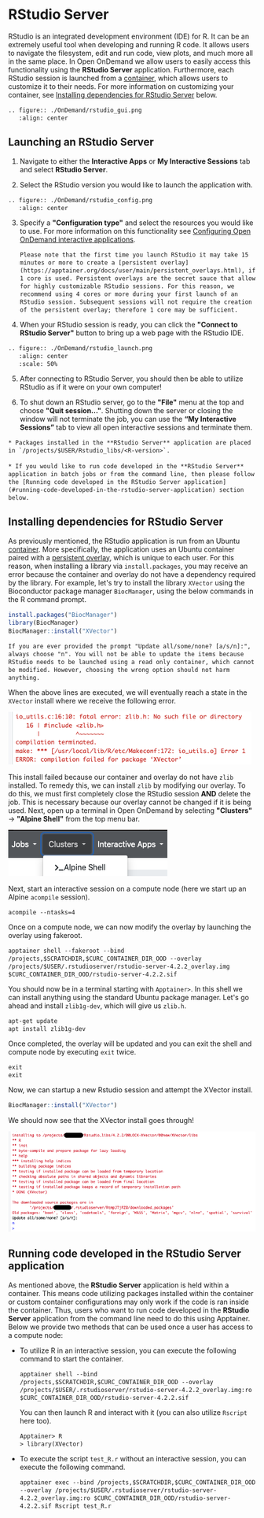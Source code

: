 # RStudio Server

RStudio is an integrated development environment (IDE) for R. It can be an extremely useful tool when developing and running R code. It allows users to navigate the filesystem, edit and run code, view plots, and much more all in the same place. In Open OnDemand we allow users to easily access this functionality using the **RStudio Server** application. Furthermore, each RStudio session is launched from a [container](../software/Containerizationon.md), which allows users to customize it to their needs. For more information on customizing your container, see [Installing dependencies for RStudio Server](#installing-dependencies-for-rstudio-server) below. 

```{eval-rst}
.. figure:: ./OnDemand/rstudio_gui.png
   :align: center
```

## Launching an RStudio Server

1. Navigate to either the __Interactive Apps__ or __My Interactive Sessions__ tab and select **RStudio Server**. 

2. Select the RStudio version you would like to launch the application with.

```{eval-rst}
.. figure:: ./OnDemand/rstudio_config.png
   :align: center
```

3. Specify a **"Configuration type"** and select the resources you would like to use. For more information on this functionality see [Configuring Open OnDemand interactive applications](./configuring_apps.md). 
    ```{important}
    Please note that the first time you launch RStudio it may take 15 minutes or more to create a [persistent overlay](https://apptainer.org/docs/user/main/persistent_overlays.html), if 1 core is used. Persistent overlays are the secret sauce that allow for highly customizable RStudio sessions. For this reason, we recommend using 4 cores or more during your first launch of an RStudio session. Subsequent sessions will not require the creation of the persistent overlay; therefore 1 core may be sufficient.
    ```

4. When your RStudio session is ready, you can click the **"Connect to RStudio Server"** button to bring up a web page with the RStudio IDE. 

```{eval-rst}
.. figure:: ./OnDemand/rstudio_launch.png
   :align: center
   :scale: 50%
```

5. After connecting to RStudio Server, you should then be able to utilize RStudio as if it were on your own computer! 

6. To shut down an RStudio server, go to the **"File"** menu at the top and choose **"Quit session..."**. Shutting down the server or closing the window will not terminate the job, you can use the **“My Interactive Sessions”** tab to view all open interactive sessions and terminate them.

````{important}
* Packages installed in the **RStudio Server** application are placed in `/projects/$USER/Rstudio_libs/<R-version>`. 

* If you would like to run code developed in the **RStudio Server** application in batch jobs or from the command line, then please follow the [Running code developed in the RStudio Server application](#running-code-developed-in-the-rstudio-server-application) section below. 
````


## Installing dependencies for RStudio Server

As previously mentioned, the RStudio application is run from an Ubuntu [container](../software/Containerizationon.md). More specifically, the application uses an Ubuntu container paired with a [persistent overlay](https://apptainer.org/docs/user/main/persistent_overlays.html), which is unique to each user. For this reason, when installing a library via `install.packages`, you may receive an error because the container and overlay do not have a dependency required by the library. For example, let's try to install the library `XVector` using the Bioconductor package manager `BiocManager`, using the below commands in the R command prompt.
```r
install.packages("BiocManager")
library(BiocManager)
BiocManager::install("XVector")
```

```{note}
If you are ever provided the prompt "Update all/some/none? [a/s/n]:",  always choose "n". You will not be able to update the items because RStudio needs to be launched using a read only container, which cannot be modified. However, choosing the wrong option should not harm anything.
```

When the above lines are executed, we will eventually reach a state in the `XVector` install where we receive the following error.

![](OnDemand/xvector_install_error.png)

This install failed because our container and overlay do not have `zlib` installed. To remedy this, we can install `zlib` by modifying our overlay. To do this, we must first completely close the RStudio session __AND__ delete the job. This is necessary because our overlay cannot be changed if it is being used. Next, open up a terminal in Open OnDemand by selecting **"Clusters"** -> **"Alpine Shell"** from the top menu bar.

![](OnDemand/alpine_shell_depiction.png)

Next, start an interactive session on a compute node (here we start up an Alpine `acompile` session).
```
acompile --ntasks=4
```
Once on a compute node, we can now modify the overlay by launching the overlay using fakeroot.
```
apptainer shell --fakeroot --bind /projects,$SCRATCHDIR,$CURC_CONTAINER_DIR_OOD --overlay /projects/$USER/.rstudioserver/rstudio-server-4.2.2_overlay.img $CURC_CONTAINER_DIR_OOD/rstudio-server-4.2.2.sif
```
You should now be in a terminal starting with `Apptainer>`. In this shell we can install anything using the standard Ubuntu package manager. Let's go ahead and install `zlib1g-dev`, which will give us `zlib.h`.
```
apt-get update 
apt install zlib1g-dev
```
Once completed, the overlay will be updated and you can exit the shell and compute node by executing `exit` twice.
```
exit
exit
```
Now, we can startup a new Rstudio session and attempt the XVector install.
```r
BiocManager::install("XVector")
```
We should now see that the XVector install goes through!

![](OnDemand/successful_x_vector_install_rstudio.png)

## Running code developed in the RStudio Server application

As mentioned above, the **RStudio Server** application is held within a container. This means code utilizing packages installed within the container or custom container configurations may only work if the code is ran inside the container. Thus, users who want to run code developed in the **RStudio Server** application from the command line need to do this using Apptainer. Below we provide two methods that can be used once a user has access to a compute node:

-  To utilize R in an interactive session, you can execute the following command to start the container.

    ```
    apptainer shell --bind /projects,$SCRATCHDIR,$CURC_CONTAINER_DIR_OOD --overlay /projects/$USER/.rstudioserver/rstudio-server-4.2.2_overlay.img:ro $CURC_CONTAINER_DIR_OOD/rstudio-server-4.2.2.sif
    ```
    
    You can then launch R and interact with it (you can also utilize `Rscript` here too).

    ```
    Apptainer> R
    > library(XVector)
    ```

- To execute the script `test_R.r` without an interactive session, you can execute the following command. 

    ```
    apptainer exec --bind /projects,$SCRATCHDIR,$CURC_CONTAINER_DIR_OOD --overlay /projects/$USER/.rstudioserver/rstudio-server-4.2.2_overlay.img:ro $CURC_CONTAINER_DIR_OOD/rstudio-server-4.2.2.sif Rscript test_R.r
    ```
